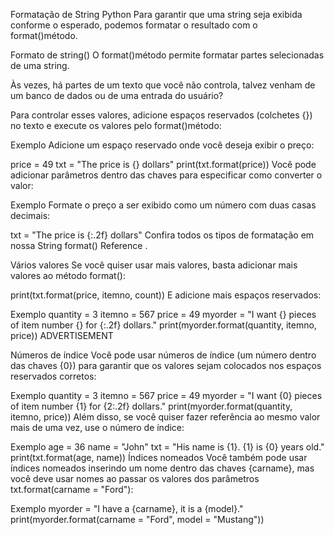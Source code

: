 Formatação de String Python
Para garantir que uma string seja exibida conforme o esperado, podemos formatar o resultado com o format()método.

Formato de string()
O format()método permite formatar partes selecionadas de uma string.

Às vezes, há partes de um texto que você não controla, talvez venham de um banco de dados ou de uma entrada do usuário?

Para controlar esses valores, adicione espaços reservados (colchetes {}) no texto e execute os valores pelo format()método:

Exemplo
Adicione um espaço reservado onde você deseja exibir o preço:

price = 49
txt = "The price is {} dollars"
print(txt.format(price))
Você pode adicionar parâmetros dentro das chaves para especificar como converter o valor:

Exemplo
Formate o preço a ser exibido como um número com duas casas decimais:

txt = "The price is {:.2f} dollars"
Confira todos os tipos de formatação em nossa String format() Reference .

Vários valores
Se você quiser usar mais valores, basta adicionar mais valores ao método format():

print(txt.format(price, itemno, count))
E adicione mais espaços reservados:

Exemplo
quantity = 3
itemno = 567
price = 49
myorder = "I want {} pieces of item number {} for {:.2f} dollars."
print(myorder.format(quantity, itemno, price))
ADVERTISEMENT

Números de índice
Você pode usar números de índice (um número dentro das chaves {0}) para garantir que os valores sejam colocados nos espaços reservados corretos:

Exemplo
quantity = 3
itemno = 567
price = 49
myorder = "I want {0} pieces of item number {1} for {2:.2f} dollars."
print(myorder.format(quantity, itemno, price))
Além disso, se você quiser fazer referência ao mesmo valor mais de uma vez, use o número de índice:

Exemplo
age = 36
name = "John"
txt = "His name is {1}. {1} is {0} years old."
print(txt.format(age, name))
Índices nomeados
Você também pode usar índices nomeados inserindo um nome dentro das chaves {carname}, mas você deve usar nomes ao passar os valores dos parâmetros txt.format(carname = "Ford"):

Exemplo
myorder = "I have a {carname}, it is a {model}."
print(myorder.format(carname = "Ford", model = "Mustang"))